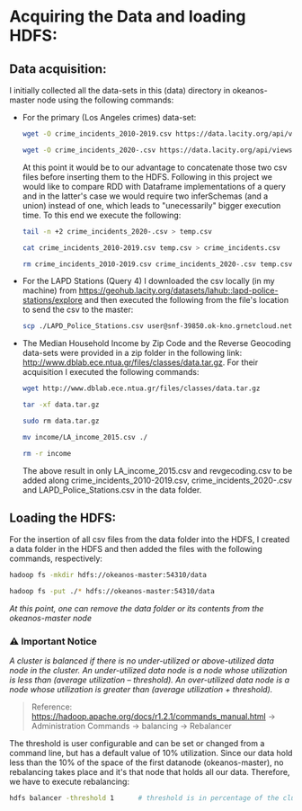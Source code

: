 # Acquiring the Data and loading HDFS:
## Data acquisition:
I initially collected all the data-sets in this (data) directory in okeanos-master node using the following commands:
- For the primary (Los Angeles crimes) data-set:
  ```bash
  wget -O crime_incidents_2010-2019.csv https://data.lacity.org/api/views/63jg-8b9z/rows.csv?accessType=DOWNLOAD
  ```
  ```bash
  wget -O crime_incidents_2020-.csv https://data.lacity.org/api/views/2nrs-mtv8/rows.csv?accessType=DOWNLOAD
  ```
  At this point it would be to our advantage to concatenate those two csv files before inserting them to the HDFS. Following in this project we would like to compare RDD with Dataframe implementations of a query and in the latter's case we would require two inferSchemas (and a union) instead of one, which leads to "unecessarily" bigger execution time. To this end we execute the following:
  ```bash
  tail -n +2 crime_incidents_2020-.csv > temp.csv
  ```
  ```bash
  cat crime_incidents_2010-2019.csv temp.csv > crime_incidents.csv
  ```
  ```bash
  rm crime_incidents_2010-2019.csv crime_incidents_2020-.csv temp.csv
  ```
- For the LAPD Stations (Query 4) I downloaded the csv locally (in my machine) from https://geohub.lacity.org/datasets/lahub::lapd-police-stations/explore and then executed the following from the file's location to send the csv to the master:
  ```bash
  scp ./LAPD_Police_Stations.csv user@snf-39850.ok-kno.grnetcloud.net:./data
  ```
- The Median Household Income by Zip Code and the Reverse Geocoding data-sets were provided in a zip folder in the following link: http://www.dblab.ece.ntua.gr/files/classes/data.tar.gz. For their acquisition I executed the following commands:
  ```bash
  wget http://www.dblab.ece.ntua.gr/files/classes/data.tar.gz
  ```
  ```bash
  tar -xf data.tar.gz
  ```
  ```bash
  sudo rm data.tar.gz
  ```
  ```bash
  mv income/LA_income_2015.csv ./
  ```
  ```bash
  rm -r income
  ```
  The above result in only LA_income_2015.csv and revgecoding.csv	to be added along crime_incidents_2010-2019.csv, crime_incidents_2020-.csv and LAPD_Police_Stations.csv in the data folder.

## Loading the HDFS:
For the insertion of all csv files from the data folder into the HDFS, I created a data folder in the HDFS and then added the files with the following commands, respectively:
```bash
hadoop fs -mkdir hdfs://okeanos-master:54310/data
```
```bash
hadoop fs -put ./* hdfs://okeanos-master:54310/data
```
_At this point, one can remove the data folder or its contents from the okeanos-master node_

### :warning: Important Notice
_A cluster is balanced if there is no under-utilized or above-utilized data node in the cluster.
An under-utilized data node is a node whose utilization is less than (average utilization – threshold).
An over-utilized data node is a node whose utilization is greater than (average utilization + threshold)._
> Reference: https://hadoop.apache.org/docs/r1.2.1/commands_manual.html -> Administration Commands -> balancing -> Rebalancer
		
The threshold is user configurable and can be set or changed from a command line, but has a default value of 10% utilization. Since our data hold less than the 10% of the space of the first datanode (okeanos-master), no rebalancing takes place and it's that node that holds all our data. Therefore, we have to execute rebalancing:
```bash
hdfs balancer -threshold 1		# threshold is in percentage of the clusters' disk capacity (1% is around 300MB)
```
